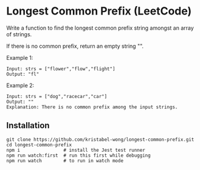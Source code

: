 
# Longest Common Prefix (LeetCode)
Write a function to find the longest common prefix string amongst an array of strings.

If there is no common prefix, return an empty string "".

 

Example 1:
```
Input: strs = ["flower","flow","flight"]
Output: "fl"
```
Example 2:
```
Input: strs = ["dog","racecar","car"]
Output: ""
Explanation: There is no common prefix among the input strings.
```

## Installation
```
git clone https://github.com/kristabel-wong/longest-common-prefix.git
cd longest-common-prefix
npm i                # install the Jest test runner
npm run watch:first  # run this first while debugging
npm run watch        # to run in watch mode
```